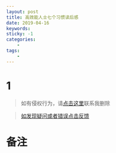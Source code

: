 ```yaml
---
layout: post
title: 高效能人士七个习惯读后感
date: 2019-04-16
keywords:
sticky: -1
categories:
    -
tags:
    -
---
```

# 1
<!-- more -->
>如有侵权行为，请[点击这里](https://github.com/cooper-q/MattMeng_hexo/issues)联系我删除

>[如发现疑问或者错误点击反馈](https://github.com/cooper-q/MattMeng_hexo/issues)

# 备注


